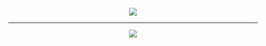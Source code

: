<p align="center">
  <img src="https://www.phrozen.io/static/img/phrozen-ice.png"/>
</p>

---

<p align="center">
  <img src="https://github-readme-stats.vercel.app/api?username=darkcodersc&show_icons=true"/>
</p>
